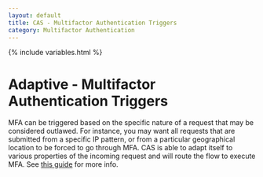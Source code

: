 ```yaml
---
layout: default
title: CAS - Multifactor Authentication Triggers
category: Multifactor Authentication
---
```


{% include variables.html %}

# Adaptive - Multifactor Authentication Triggers

MFA can be triggered based on the specific nature of a request that may be considered outlawed. For instance,
you may want all requests that are submitted from a specific IP pattern, or from a particular geographical location
to be forced to go through MFA. CAS is able to adapt itself to various properties of the incoming request
and will route the flow to execute MFA. See [this guide](Configuring-Adaptive-Authentication.html) for more info.
